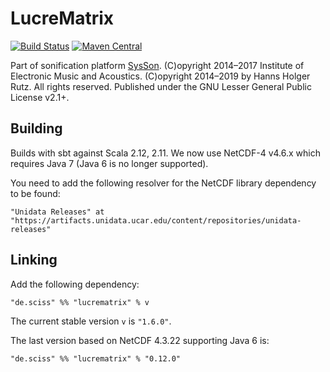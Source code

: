 # LucreMatrix

[![Build Status](https://travis-ci.org/iem-projects/LucreMatrix.svg?branch=master)](https://travis-ci.org/iem-projects/LucreMatrix)
[![Maven Central](https://maven-badges.herokuapp.com/maven-central/at.iem/lucrematrix_2.11/badge.svg)](https://maven-badges.herokuapp.com/maven-central/at.iem/lucrematrix_2.11)

Part of sonification platform [SysSon](http://sysson.kug.ac.at/). (C)opyright 2014&ndash;2017 Institute of Electronic 
Music and Acoustics. (C)opyright 2014&ndash;2019 by Hanns Holger Rutz. All rights reserved. Published under the GNU 
Lesser General Public License v2.1+.

## Building

Builds with sbt against Scala 2.12, 2.11. We now use NetCDF-4 v4.6.x which requires Java 7 (Java 6 is no longer supported).

You need to add the following resolver for the NetCDF library dependency to be found:

    "Unidata Releases" at "https://artifacts.unidata.ucar.edu/content/repositories/unidata-releases"

## Linking

Add the following dependency:

    "de.sciss" %% "lucrematrix" % v

The current stable version `v` is `"1.6.0"`.

The last version based on NetCDF 4.3.22 supporting Java 6 is:

    "de.sciss" %% "lucrematrix" % "0.12.0"
